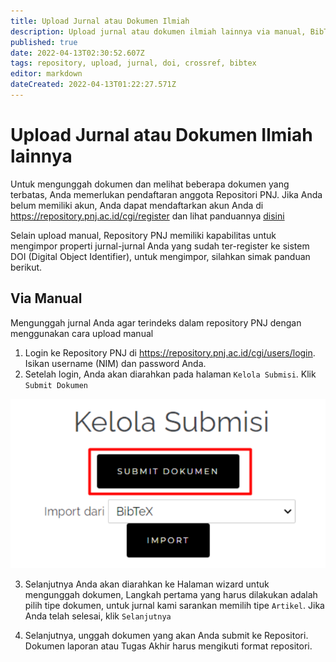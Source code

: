 ```yaml
---
title: Upload Jurnal atau Dokumen Ilmiah
description: Upload jurnal atau dokumen ilmiah lainnya via manual, BibTeX, Crossref, DOI, dll.
published: true
date: 2022-04-13T02:30:52.607Z
tags: repository, upload, jurnal, doi, crossref, bibtex
editor: markdown
dateCreated: 2022-04-13T01:22:27.571Z
---
```


# Upload Jurnal atau Dokumen Ilmiah lainnya
Untuk mengunggah dokumen dan melihat beberapa dokumen yang terbatas, Anda memerlukan pendaftaran anggota Repositori PNJ. Jika Anda belum memiliki akun, Anda dapat mendaftarkan akun Anda di https://repository.pnj.ac.id/cgi/register dan lihat panduannya [disini](/repository/register)

Selain upload manual, Repository PNJ memiliki kapabilitas untuk mengimpor properti jurnal-jurnal Anda yang sudah ter-register ke sistem DOI (Digital Object Identifier), untuk mengimpor, silahkan simak panduan berikut.

## Via Manual
Mengunggah jurnal Anda agar terindeks dalam repository PNJ dengan menggunakan cara upload manual

1. Login ke Repository PNJ di https://repository.pnj.ac.id/cgi/users/login. Isikan username (NIM) dan password Anda.
2. Setelah login, Anda akan diarahkan pada halaman `Kelola Submisi`. Klik `Submit Dokumen`

![repo_manage_submission.png](/repository/repo_manage_submission.png)

3. Selanjutnya Anda akan diarahkan ke Halaman wizard untuk mengunggah dokumen, Langkah pertama yang harus dilakukan adalah pilih tipe dokumen, untuk jurnal kami sarankan memilih tipe `Artikel`. Jika Anda telah selesai, klik `Selanjutnya`



4. Selanjutnya, unggah dokumen yang akan Anda submit ke Repositori. Dokumen laporan atau Tugas Akhir harus mengikuti format repositori.
